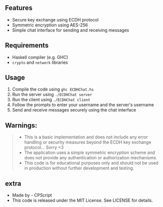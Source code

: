 ## Features

* Secure key exchange using ECDH protocol
* Symmetric encryption using AES-256
* Simple chat interface for sending and receiving messages

## Requirements

* Haskell compiler (e.g. GHC)
* `crypto` and `network` libraries

## Usage

1. Compile the code using `ghc ECDHChat.hs`
2. Run the server using `./ECDHChat server`
3. Run the client using `./ECDHChat client`
4. Follow the prompts to enter your username and the server's username
5. Send and receive messages securely using the chat interface

## Warnings:

> * This is a basic implementation and does not include any error handling or security measures beyond the ECDH key exchange protocol... Sorry <3
> * The application uses a simple symmetric encryption scheme and does not provide any authentication or authorization mechanisms.
> * This code is for educational purposes only and should not be used in production without further development and testing.

## extra
* Made by - CPScript
* This code is released under the MIT License. See LICENSE for details.
